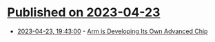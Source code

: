 # [Published on 2023-04-23](index.md)

* [2023-04-23, 19:43:00](https://hardware.slashdot.org/story/23/04/23/192217/arm-is-developing-its-own-advanced-chip?utm_source=rss1.0mainlinkanon&utm_medium=feed) - [Arm is Developing Its Own Advanced Chip](https://hardware.slashdot.org/story/23/04/23/192217/arm-is-developing-its-own-advanced-chip?utm_source=rss1.0mainlinkanon&utm_medium=feed)
